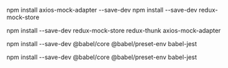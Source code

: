 npm install axios-mock-adapter --save-dev
npm install --save-dev redux-mock-store

npm install --save-dev redux-mock-store redux-thunk axios-mock-adapter

npm install --save-dev @babel/core @babel/preset-env babel-jest

npm install --save-dev @babel/core @babel/preset-env babel-jest